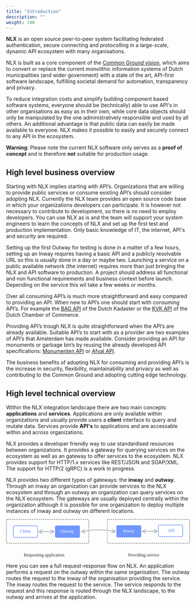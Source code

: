 ```yaml
---
title: "Introduction"
description: ""
weight: 100
---
```


**NLX** is an open source peer-to-peer system facilitating federated authentication, secure connecting and protocolling in a large-scale, dynamic API ecosystem with many organisations.

NLX is built as a core component of the [Common Ground vision](https://github.com/VNG-Realisatie/common-ground), which aims to convert or replace the current monolithic information systems of Dutch municipalities (and wider government) with a state of the art, API-first software landscape, fulfilling societal demand for automation, transparency and privacy.

To reduce integration costs and simplify building component based software systems, everyone should be (technically) able to use API's in other organisations as easy as in their own, while core data objects should only be manipulated by the one administratively responsible and used by all others. An additional advantage is that public data can easily be made available to everyone. NLX makes it possible to easily and securely connect to any API in the ecosystem.

**Warning**: Please note the current NLX software only serves as a **proof of concept** and is therefore **not** suitable for production usage.

## High level business overview

Starting with NLX implies starting with API’s. Organizations that are willing to provide public services or consume existing API’s should consider adopting NLX. Currently the NLX team provides an open source code base in which your organizations developers can participate. It is however not necessary to contribute to development, so there is no need to employ developers. You can use NLX as is and the team will support your system engineers to learn the concepts of NLX and set up the first test and production implementation. Only basic knowledge of IT, the internet, API's and security are required.

Setting up the first Outway for testing is done in a matter of a few hours, setting up an Inway requires having a basic API and a publicly resolvable URL so this is usually done in a day or maybe two. Launching a service on a public available network (the internet) requires more than just bringing the NLX and API software to production. A project should address all functional and non functional requirements and business context before launch. Depending on the service this wil take a few weeks or months.

Over all consuming API’s is much more straightforward and easy compared to providing an API. When new to API’s one should start with consuming API’s. For example the [BAG API](https://zakelijk.kadaster.nl/-/bag-api) of the Dutch Kadaster or the [KVK API](https://developers.kvk.nl/) of the Dutch Chamber of Commerce.

Providing API’s trough NLX is quite straightforward when the API’s are already available. Suitable API’s to start with as a provider are two examples of API’s that Amsterdam has made available. Consider providing an API for monuments or garbage bin’s by reusing the already developed API specifications: [Monumenten API](https://api.data.amsterdam.nl/monumenten) or [Afval API](https://api.data.amsterdam.nl/afval/).

The business benefits of adopting NLX for consuming and providing API’s is the increase in security, flexibility, maintainability and privacy as well as contributing to the Common Ground and adopting cutting edge technology.


## High level technical overview

Within the NLX integration landscape there are two main concepts: **applications** and **services**. Applications are only available within organizations and usually provide users a **client** interface to query and mutate data. Services provide **API's** to applications and are accessable within and across organizations.

NLX provides a developer friendly way to use standardised resources between organizations. It provides a gateway for querying services on the ecosystem as well as an  gateway to offer services to the ecosystem. NLX provides support for HTTP/1.x services like REST/JSON and SOAP/XML. The support for HTTP/2 (gRPC) is a work in progress.

NLX provides two different types of gateways: the **inway** and **outway**. Through an inway an organization can provide services to the NLX ecosystem and through an outway an organization can query services on the NLX ecosystem. The gateways are usually deployed centrally within the organization although it is possible for one organization to deploy multiple instances of inway and outway on different locations.

<svg class="high-level-overview-illustration" viewBox="0 0 665 139" xmlns="http://www.w3.org/2000/svg" xmlns:xlink="http://www.w3.org/1999/xlink"><defs><rect id="a" x="0" y="0" width="300" height="88" rx="5"/><mask id="c" maskContentUnits="userSpaceOnUse" maskUnits="objectBoundingBox" x="0" y="0" width="300" height="88" fill="#fff"><use xlink:href="#a"/></mask><rect id="b" x="365" y="0" width="300" height="88" rx="5"/><mask id="d" maskContentUnits="userSpaceOnUse" maskUnits="objectBoundingBox" x="0" y="0" width="300" height="88" fill="#fff"><use xlink:href="#b"/></mask></defs><g fill="none" fill-rule="evenodd"><path d="M123.068 46l8.672 4.878-.98 1.744-12-6.75-1.55-.872 1.55-.872 12-6.75.98 1.744L123.068 44H168.932l-8.672-4.878.98-1.744 12 6.75 1.55.872-1.55.872-12 6.75-.98-1.744L168.932 46H123.068z" fill="#9B9B9B" fill-rule="nonzero"/><use stroke="#777" mask="url(#c)" stroke-width="4" stroke-dasharray="5,3" xlink:href="#a"/><g transform="translate(25 23)"><rect stroke="#7096FF" stroke-width="2" fill="#FFF" x="1" y="1" width="88" height="42" rx="5"/><text font-family="Muli" font-size="16" font-weight="500" fill="#517FFF"><tspan x="25.165" y="26">Client</tspan></text></g><use stroke="#777" mask="url(#d)" stroke-width="4" stroke-dasharray="5,3" xlink:href="#b"/><g transform="translate(550 20)"><rect stroke="#7096FF" stroke-width="2" fill="#FFF" x="1" y="1" width="88" height="42" rx="5"/><text font-family="Muli" font-size="16" font-weight="500" fill="#517FFF"><tspan x="34.061" y="26">API</tspan></text></g><path d="M270 45c22.395-4 43.062-6 62-6 18.938 0 39.605 2 62 6" stroke="#FFF" stroke-width="5"/><path d="M277.192 45.469l9.371 3.346-.673 1.884-12.966-4.63-1.674-.599 1.38-1.12 10.691-8.676 1.26 1.553-7.726 6.27 7.992-1.366C302.377 39.377 318.762 38 334 38s31.622 1.377 49.166 4.133l7.979 1.364-7.726-6.27 1.26-1.553 10.69 8.676 1.38 1.12-1.673.598-12.966 4.63-.673-1.883 9.37-3.346-7.964-1.363C365.41 41.37 349.13 40 334 40c-15.13 0-31.411 1.369-48.83 4.104l-7.978 1.365z" fill="#9B9B9B" fill-rule="nonzero"/><g transform="translate(177 23)"><rect fill="#7096FF" width="90" height="44" rx="5"/><text font-family="Muli" font-size="16" font-weight="500" fill="#FFF"><tspan x="18.605" y="26">Outway</tspan></text></g><g transform="translate(399 22)"><rect fill="#7096FF" width="90" height="44" rx="5"/><text font-family="Muli" font-size="16" font-weight="500" fill="#FFF"><tspan x="24.597" y="26">Inway</tspan></text></g><text font-family="Muli" font-size="16" font-weight="500" fill="#2C2C2C"><tspan x="64.092" y="135">Requesting application</tspan></text><text font-family="Muli" font-size="16" font-weight="500" fill="#2C2C2C"><tspan x="442.096" y="135">Providing service</tspan></text><path d="M497.068 45l8.672 4.878-.98 1.744-12-6.75-1.55-.872 1.55-.872 12-6.75.98 1.744L497.068 43H542.932l-8.672-4.878.98-1.744 12 6.75 1.55.872-1.55.872-12 6.75-.98-1.744L542.932 45H497.068z" fill="#9B9B9B" fill-rule="nonzero"/></g></svg>

Here you can see a full request-response flow on NLX. An application performs a request on the outway within the same organisation. The outway routes the request to the inway of the organisation providing the service. The inway routes the request to the service. The service responds to the request and this response is routed through the NLX landscape, to the outway and arrives at the application.
